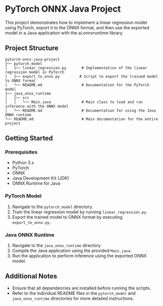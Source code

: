 # PyTorch ONNX Java Project

This project demonstrates how to implement a linear regression model using PyTorch, export it to the ONNX format, and then use the exported model in a Java application with the ai.onnxruntime library.

## Project Structure

```
pytorch-onnx-java-project
├── pytorch_model
│   ├── linear_regression.py       # Implementation of the linear regression model in PyTorch
│   ├── export_to_onnx.py         # Script to export the trained model to ONNX format
│   └── README.md                  # Documentation for the PyTorch model
├── java_onnx_runtime
│   ├── src
│   │   └── Main.java              # Main class to load and run inference with the ONNX model
│   └── README.md                  # Documentation for using the Java ONNX runtime
└── README.md                      # Main documentation for the entire project
```

## Getting Started

### Prerequisites

- Python 3.x
- PyTorch
- ONNX
- Java Development Kit (JDK)
- ONNX Runtime for Java

### PyTorch Model

1. Navigate to the `pytorch_model` directory.
2. Train the linear regression model by running `linear_regression.py`.
3. Export the trained model to ONNX format by executing `export_to_onnx.py`.

### Java ONNX Runtime

1. Navigate to the `java_onnx_runtime` directory.
2. Compile the Java application using the provided `Main.java`.
3. Run the application to perform inference using the exported ONNX model.

## Additional Notes

- Ensure that all dependencies are installed before running the scripts.
- Refer to the individual README files in the `pytorch_model` and `java_onnx_runtime` directories for more detailed instructions.